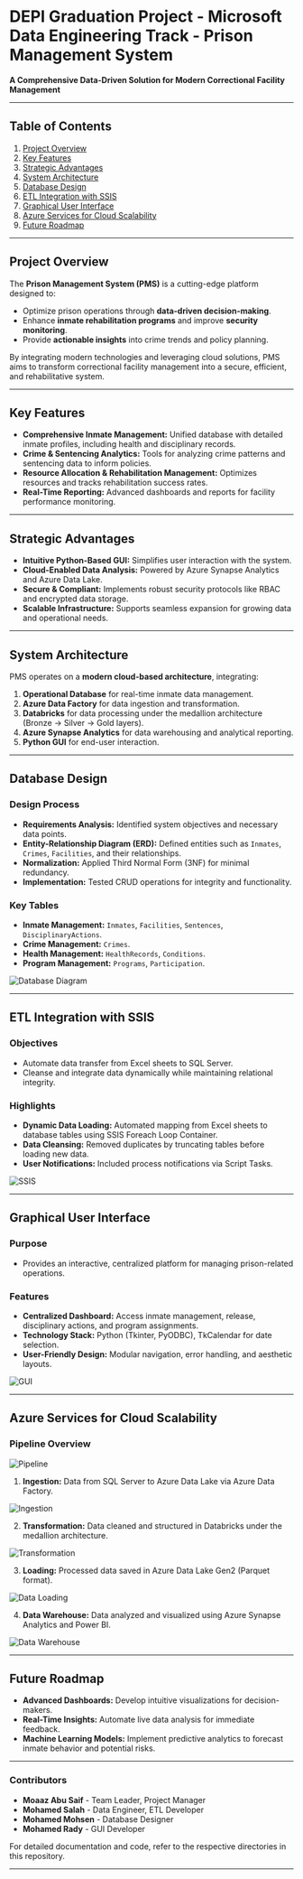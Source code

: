 # DEPI Graduation Project - Microsoft Data Engineering Track - Prison Management System

**A Comprehensive Data-Driven Solution for Modern Correctional Facility Management**

---

## Table of Contents  
1. [Project Overview](#project-overview)  
2. [Key Features](#key-features)  
3. [Strategic Advantages](#strategic-advantages)  
4. [System Architecture](#system-architecture)  
5. [Database Design](#database-design)  
6. [ETL Integration with SSIS](#etl-integration-with-ssis)  
7. [Graphical User Interface](#graphical-user-interface)  
8. [Azure Services for Cloud Scalability](#azure-services-for-cloud-scalability)  
9. [Future Roadmap](#future-roadmap)  

---

## Project Overview  
The **Prison Management System (PMS)** is a cutting-edge platform designed to:  
- Optimize prison operations through **data-driven decision-making**.  
- Enhance **inmate rehabilitation programs** and improve **security monitoring**.  
- Provide **actionable insights** into crime trends and policy planning.  

By integrating modern technologies and leveraging cloud solutions, PMS aims to transform correctional facility management into a secure, efficient, and rehabilitative system.  

---

## Key Features  
- **Comprehensive Inmate Management:** Unified database with detailed inmate profiles, including health and disciplinary records.  
- **Crime & Sentencing Analytics:** Tools for analyzing crime patterns and sentencing data to inform policies.  
- **Resource Allocation & Rehabilitation Management:** Optimizes resources and tracks rehabilitation success rates.  
- **Real-Time Reporting:** Advanced dashboards and reports for facility performance monitoring.  

---

## Strategic Advantages  
- **Intuitive Python-Based GUI:** Simplifies user interaction with the system.  
- **Cloud-Enabled Data Analysis:** Powered by Azure Synapse Analytics and Azure Data Lake.  
- **Secure & Compliant:** Implements robust security protocols like RBAC and encrypted data storage.  
- **Scalable Infrastructure:** Supports seamless expansion for growing data and operational needs.  

---

## System Architecture  
PMS operates on a **modern cloud-based architecture**, integrating:  
1. **Operational Database** for real-time inmate data management.  
2. **Azure Data Factory** for data ingestion and transformation.  
3. **Databricks** for data processing under the medallion architecture (Bronze → Silver → Gold layers).  
4. **Azure Synapse Analytics** for data warehousing and analytical reporting.  
5. **Python GUI** for end-user interaction.  

---

## Database Design  
### Design Process  
- **Requirements Analysis:** Identified system objectives and necessary data points.  
- **Entity-Relationship Diagram (ERD):** Defined entities such as `Inmates`, `Crimes`, `Facilities`, and their relationships.  
- **Normalization:** Applied Third Normal Form (3NF) for minimal redundancy.  
- **Implementation:** Tested CRUD operations for integrity and functionality.  

### Key Tables  
- **Inmate Management:** `Inmates`, `Facilities`, `Sentences`, `DisciplinaryActions`.  
- **Crime Management:** `Crimes`.  
- **Health Management:** `HealthRecords`, `Conditions`.  
- **Program Management:** `Programs`, `Participation`.

![Database Diagram](Images/DatabaseSchema.png)

---

## ETL Integration with SSIS  
### Objectives  
- Automate data transfer from Excel sheets to SQL Server.  
- Cleanse and integrate data dynamically while maintaining relational integrity.  

### Highlights  
- **Dynamic Data Loading:** Automated mapping from Excel sheets to database tables using SSIS Foreach Loop Container.  
- **Data Cleansing:** Removed duplicates by truncating tables before loading new data.  
- **User Notifications:** Included process notifications via Script Tasks.  

![SSIS](Images/SSISPackage.png)

---

## Graphical User Interface  
### Purpose  
- Provides an interactive, centralized platform for managing prison-related operations.  

### Features  
- **Centralized Dashboard:** Access inmate management, release, disciplinary actions, and program assignments.  
- **Technology Stack:** Python (Tkinter, PyODBC), TkCalendar for date selection.  
- **User-Friendly Design:** Modular navigation, error handling, and aesthetic layouts.  

![GUI](Images/GUI.png)

---

## Azure Services for Cloud Scalability  
### Pipeline Overview  

![Pipeline](Images/Pipeline.png)

1. **Ingestion:** Data from SQL Server to Azure Data Lake via Azure Data Factory.

![Ingestion](Images/ADF_Pipeline.png)

2. **Transformation:** Data cleaned and structured in Databricks under the medallion architecture.

![Transformation](Images/DataBricks_Notebooks.png)
 
3. **Loading:** Processed data saved in Azure Data Lake Gen2 (Parquet format).

![Data Loading](Images/DataLake_Gen2.jpg)

4. **Data Warehouse:** Data analyzed and visualized using Azure Synapse Analytics and Power BI.

![Data Warehouse](Images/Data_Warehouse_Schema.png)

---

## Future Roadmap  
- **Advanced Dashboards:** Develop intuitive visualizations for decision-makers.  
- **Real-Time Insights:** Automate live data analysis for immediate feedback.  
- **Machine Learning Models:** Implement predictive analytics to forecast inmate behavior and potential risks.  

---

### Contributors  
- **Moaaz Abu Saif** - Team Leader, Project Manager  
- **Mohamed Salah** - Data Engineer, ETL Developer  
- **Mohamed Mohsen** - Database Designer  
- **Mohamed Rady** - GUI Developer  

For detailed documentation and code, refer to the respective directories in this repository.  

---  
